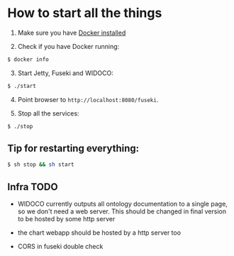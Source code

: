 # How to start all the things

1. Make sure you have [Docker installed](https://docs.docker.com/get-docker/)

2. Check if you have Docker running:

```sh
$ docker info
```

3. Start Jetty, Fuseki and WIDOCO:

```sh
$ ./start
```

4. Point browser to `http://localhost:8080/fuseki`.

5. Stop all the services:

```sh
$ ./stop
```

## Tip for restarting everything:

```sh
$ sh stop && sh start
```

## Infra TODO

- WIDOCO currently outputs all ontology documentation to a single page, so we don't need a web server. This should be changed in final version to be hosted by some http server

- the chart webapp should be hosted by a http server too

- CORS in fuseki double check